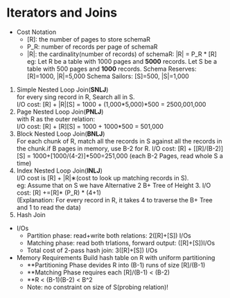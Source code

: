 # Iterators and Joins
- Cost Notation
  - [R]: the number of pages to store schemaR
  - P_R: number of records per page of schemaR
  - |R|: the cardinality(number of records) of schemaR: |R| = P_R * [R]   
  eg: Let R be a table with 1000 pages and **5000** records. Let S be a table with 500 pages and **1000** records. 
     Schema Reserves: [R]=1000, |R|=5,000
     Schema Sailors: [S]=500, |S|=1,000
1. Simple Nested Loop Join(**SNLJ**)  
   for every sing record in R, Search all in S.  
   I/O cost: [R] + |R|[S] = 1000 + (1,000*5,000)*500 = 2500,001,000
2. Page Nested Loop Join(**PNLJ**)   
   with R as the outer relation:  
   I/O cost: [R] + [R][S] = 1000 + 1000*500 = 501,000
3. Block Nested Loop Join(**BNLJ**)  
   For each chunk of R, match all the records in S against all the records in the chunk.if B      pages in memory, use B-2 for R.
   I/O cost: [R] + [[R]/(B-2)][S] = 1000+[1000/(4-2)]*500=251,000 (each B-2 Pages, read whole    S a time)
4. Index Nested Loop Join(**INLJ**)   
   I/O cost is [R] + |R|∗(cost to look up matching records in S).   
   eg: Assume that on S we have  Alternative 2 B+ Tree of Height 3.
   I/O cost: [R] +=[R]* (P_R) * (4+1)    
   (Explanation: For every record in R, it takes 4 to traverse the B+ Tree and 1 to read the data)
 5. Hash Join
 - I/Os
   - Partition phase: read+write both relations: 2([R]+[S]) I/Os
   - Matching phase: read both trlations, forward output: ([R]+[S])I/Os
   - Total cost of 2-pass hash join: 3([R]+[S]) I/Os
 - Memory Requirements
 Build hash table on R with uniform partitioning
   - **Partitioning Phase devides R into (B-1) runs of size [R]/(B-1)  
   - **Matching Phase requires each [R]/(B-1) < (B-2)  
   - **R < (B-1)(B-2) < B^2  
   - Note: no constraint on size of S(probing relation)!

